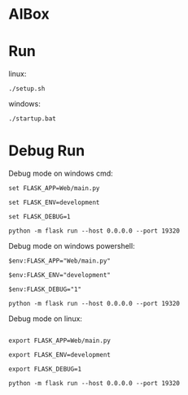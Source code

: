 # AIBox


# Run

linux:

```shell script
./setup.sh
```

windows:

```shell script
./startup.bat
```


# Debug Run

Debug mode on windows cmd:

```shell script
set FLASK_APP=Web/main.py

set FLASK_ENV=development

set FLASK_DEBUG=1

python -m flask run --host 0.0.0.0 --port 19320
```

Debug mode on windows powershell:

```shell script
$env:FLASK_APP="Web/main.py"

$env:FLASK_ENV="development"

$env:FLASK_DEBUG="1"

python -m flask run --host 0.0.0.0 --port 19320
```



Debug mode on linux:

```shell script

export FLASK_APP=Web/main.py

export FLASK_ENV=development

export FLASK_DEBUG=1

python -m flask run --host 0.0.0.0 --port 19320
```
